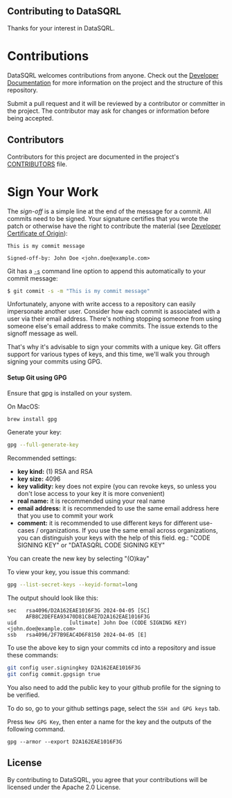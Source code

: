 ## Contributing to DataSQRL
Thanks for your interest in DataSQRL. 

# Contributions

DataSQRL welcomes contributions from anyone. Check out the [Developer Documentation](DEVELOPER_DOCS.md)
for more information on the project and the structure of this repository.

Submit a pull request and it will be reviewed by a contributor or committer in the project. The 
contributor may ask for changes or information before being accepted.

## Contributors

Contributors for this project are documented in the project's [CONTRIBUTORS](CONTRIBUTORS.md) file.

# Sign Your Work

The _sign-off_ is a simple line at the end of the message for a commit. All commits need to be signed.
Your signature certifies that you wrote the patch or otherwise have the right to contribute the material
(see [Developer Certificate of Origin](https://developercertificate.org)):

```
This is my commit message

Signed-off-by: John Doe <john.doe@example.com>
```

Git has a [`-s`](https://git-scm.com/docs/git-commit#Documentation/git-commit.txt---signoff) command line option to
append this automatically to your commit message:

```bash
$ git commit -s -m "This is my commit message"
```

Unfortunately, anyone with write access to a repository can easily impersonate another user.
Consider how each commit is associated with a user via their email address.
There's nothing stopping someone from using someone else's email address to make commits.
The issue extends to the signoff message as well.

That's why it's advisable to sign your commits with a unique key. Git offers support for various types of keys,
and this time, we'll walk you through signing your commits using GPG.

#### Setup Git using GPG

Ensure that gpg is installed on your system.

On MacOS:
```bash
brew install gpg
```

Generate your key:
```bash
gpg --full-generate-key
```

Recommended settings:
- **key kind:** (1) RSA and RSA
- **key size:** 4096
- **key validity:** key does not expire
  (you can revoke keys, so unless you don't lose access to your key it is more convenient)
- **real name:** it is recommended using your real name
- **email address:** it is recommended to use the same email address here that you use to commit your work
- **comment:** it is recommended to use different keys for different use-cases / organizations.
  If you use the same email across organizations, you can distinguish your keys with the help of this field.
  eg.: "CODE SIGNING KEY" or "DATASQRL CODE SIGNING KEY"

You can create the new key by selecting "(O)kay"

To view your key, you issue this command:
```bash
gpg --list-secret-keys --keyid-format=long
```

The output should look like this:
```
sec   rsa4096/D2A162EAE1016F3G 2024-04-05 [SC]
      AFB8C2DEFEA93470D81C84E7D2A162EAE1016F3G
uid                 [ultimate] John Doe (CODE SIGNING KEY) <john.doe@example.com>
ssb   rsa4096/2F7B9EAC4D6F8150 2024-04-05 [E]
```

To use the above key to sign your commits cd into a repository and issue these commands:
```bash
git config user.signingkey D2A162EAE1016F3G
git config commit.gpgsign true
```

You also need to add the public key to your github profile for the signing to be verified. 

To do so, go to your github settings page, select the `SSH and GPG keys` tab. 

Press `New GPG Key`, then enter a name for the key and the outputs of the following command. 

```
gpg --armor --export D2A162EAE1016F3G
```

## License
By contributing to DataSQRL, you agree that your contributions will be licensed under the Apache 2.0 License.
